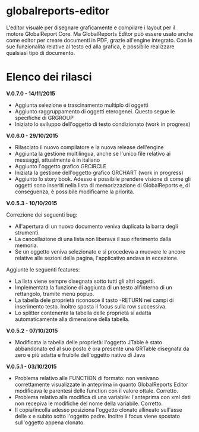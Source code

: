 # globalreports-editor
L'editor visuale per disegnare graficamente e compilare i layout per il motore GlobalReport Core. 
Ma GlobalReports Editor può essere usato anche come editor per creare documenti in PDF, grazie all'engine integrato. Con le sue funzionalità relative al testo ed alla grafica, è possibile realizzare qualsiasi tipo di documento.


Elenco dei rilasci 
==================

**V.0.7.0 - 14/11/2015**

- Aggiunta selezione e trascinamento multiplo di oggetti 
- Aggiunto raggruppamento di oggetti eterogenei. Questo segue le specifiche di GRGROUP
- Iniziato lo sviluppo dell'oggetto di testo condizionato (work in progress)

**V.0.6.0 - 29/10/2015**

- Rilasciato il nuovo compilatore e la nuova release dell'engine
- Aggiunta la gestione multilingua, anche se l'unico file relativo ai messaggi, attualmente è in italiano
- Aggiunto l'oggetto grafico GRCIRCLE
- Iniziata la gestione dell'oggetto grafico GRCHART (work in progress)
- Aggiunto lo story book. Adesso è possibile prendere visione di come gli oggetti sono inseriti nella lista di memorizzazione di GlobalReports e, di conseguenza, è possibile modificarne la priorità.

**V.0.5.3 - 10/10/2015**

Correzione dei seguenti bug:
- All'apertura di un nuovo documento veniva duplicata la barra degli strumenti.
- La cancellazione di una lista non liberava il suo riferimento dalla memoria.
- Se un oggetto veniva selezionato e si procedeva a muovere le ancore relative alle sezioni della pagina, l'applicativo andava in eccezione.

Aggiunte le seguenti features:
- La lista viene sempre disegnata sotto tutti gli altri oggetti.
- Implementata la funzione di aggiunta di un testo all'interno di un rettangolo, tramite menù popup.
- La tabella dele proprietà riconosce il tasto -RETURN nei campi di inserimento testo. Inoltre sposta il focus sulla row successiva.
- Lo splitter contenente la tabella delle proprietà si adatta automaticamente alla dimensione della tabella.

**V.0.5.2 - 07/10/2015**

- Modificata la tabella delle proprietà: l'oggetto JTable è stato abbandonato ed al suo posto è ora presente una GRTable disegnata da zero e più adatta e fruibile dell'oggetto nativo di Java

**V.0.5.1 - 03/10/2015**

- Problema relativo alle FUNCTION di formato: non venivano correttamente visualizzate in anteprima in quanto GlobalReports Editor modificava le parentesi delle function con il valore ottale. Corretto.
- Problema relativo alla modifica di una variabile: l'anteprima con xml dati non recepiva le modifiche del nome della variabile. Corretto.
- Il copia/incolla adesso posiziona l'oggetto clonato allineato sull'asse delle x e subito sotto l'oggetto padre. Inoltre il focus viene spostato sull'oggetto appena clonato.
